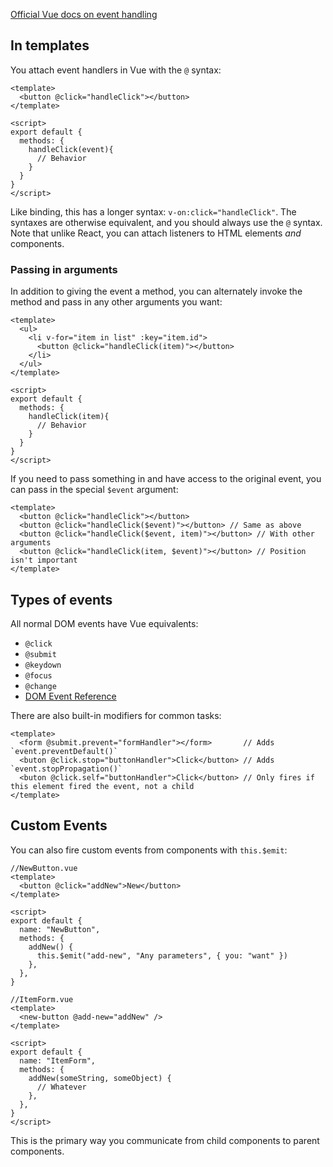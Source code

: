 [Official Vue docs on event handling](https://v3.vuejs.org/guide/events.html#multiple-event-handlers)

## In templates

You attach event handlers in Vue with the `@` syntax:

```vue
<template>
  <button @click="handleClick"></button>
</template>

<script>
export default {
  methods: {
    handleClick(event){
      // Behavior
    }
  }
}
</script>
```

Like binding, this has a longer syntax: `v-on:click="handleClick"`. The syntaxes are otherwise equivalent, and you should always use the `@` syntax. Note that unlike React, you can attach listeners to HTML elements *and* components.

### Passing in arguments

In addition to giving the event a method, you can alternately invoke the method and pass in any other arguments you want:

```vue
<template>
  <ul>
    <li v-for="item in list" :key="item.id">
      <button @click="handleClick(item)"></button>
    </li>
  </ul>
</template>

<script>
export default {
  methods: {
    handleClick(item){
      // Behavior
    }
  }
}
</script>
```

If you need to pass something in and have access to the original event, you can pass in the special `$event` argument:

```vue
<template>
  <button @click="handleClick"></button>
  <button @click="handleClick($event)"></button> // Same as above
  <button @click="handleClick($event, item)"></button> // With other arguments
  <button @click="handleClick(item, $event)"></button> // Position isn't important
</template>
```

## Types of events

All normal DOM events have Vue equivalents:

* `@click`
* `@submit`
* `@keydown`
* `@focus`
* `@change`
* [DOM Event Reference](https://developer.mozilla.org/en-US/docs/Web/Events)

There are also built-in modifiers for common tasks:

```vue
<template>
  <form @submit.prevent="formHandler"></form>       // Adds `event.preventDefault()`
  <buton @click.stop="buttonHandler">Click</button> // Adds `event.stopPropagation()`
  <buton @click.self="buttonHandler">Click</button> // Only fires if this element fired the event, not a child
</template>
```

## Custom Events

You can also fire custom events from components with `this.$emit`:

```vue
//NewButton.vue
<template>
  <button @click="addNew">New</button>
</template>

<script>
export default {
  name: "NewButton",
  methods: {
    addNew() {
      this.$emit("add-new", "Any parameters", { you: "want" })
    },
  },
}

//ItemForm.vue
<template>
  <new-button @add-new="addNew" />
</template>

<script>
export default {
  name: "ItemForm",
  methods: {
    addNew(someString, someObject) {
      // Whatever
    },
  },
}
</script>
```

This is the primary way you communicate from child components to parent components.
